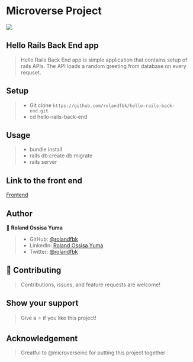 # Microverse Project
![](https://img.shields.io/badge/Microverse-blueviolet)

## Hello Rails Back End app

> Hello Rails Back End app is simple application that contains setup of rails APIs. The API loads a random greeting from database on every requset.

## Setup
>- Git clone `https://github.com/rolandfbk/hello-rails-back-end.git`
>- cd hello-rails-back-end

## Usage
>- bundle install
>- rails db:create db:migrate
>- rails server

## Link to the front end

[Frontend](https://github.com/rolandfbk/hello-react-front-end)

## Author

👤 **Roland Ossisa Yuma**

>- GitHub: [@rolandfbk](https://github.com/rolandfbk)
>- LinkedIn: [Roland Ossisa Yuma](https://linkedin.com/in/roland-ossisa-yuma)
>- Twitter: [@rolandfbk](https://twitter.com/rolandfbk)

## 🤝 Contributing

>Contributions, issues, and feature requests are welcome!

## Show your support

>Give a ⭐️ if you like this project!

## Acknowledgement

>Greatful to @microverseinc for putting this project together
